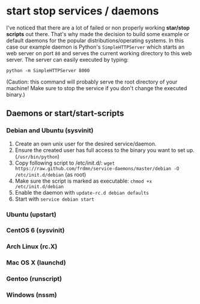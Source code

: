 # start stop services / daemons

I've noticed that there are a lot of failed or non properly working **star/stop scripts** out there. That's why made the decision to build some example or default daemons for the popular distributions/operating systems. In this case our example daemon is Python's `SimpleHTTPServer` which starts an web server on port `80` and serves the current working directory to this web server. The server can easily executed by typing:

    python -m SimpleHTTPServer 8000

(Caution: this command will probably serve the root directory of your machine! Make sure to stop the service if you don't change the executed binary.)

## Daemons or start/start-scripts
### Debian and Ubuntu (sysvinit)

1. Create an own unix user for the desired service/daemon.
1. Ensure the created user has full access to the binary you want to set up. (`/usr/bin/python`)
1. Copy following script to /etc/init.d/: `wget https://raw.github.com/frdmn/service-daemons/master/debian -O /etc/init.d/debian` (as root)
1. Make sure the script is marked as executable: `chmod +x /etc/init.d/debian`
1. Enable the daemon with `update-rc.d debian defaults`
1. Start with `service debian start`  

### Ubuntu (upstart)

### CentOS 6 (sysvinit)

### Arch Linux (rc.X)

### Mac OS X (launchd)

### Gentoo (runscript)

### Windows (nssm)